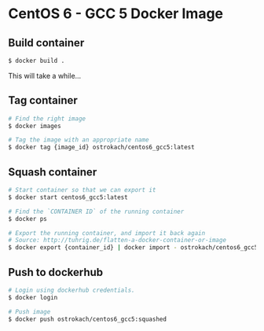 # CentOS 6 - GCC 5 Docker Image


## Build container

```bash
$ docker build .
```

This will take a while...


## Tag container

```bash
# Find the right image
$ docker images

# Tag the image with an appropriate name
$ docker tag {image_id} ostrokach/centos6_gcc5:latest
```


## Squash container

```bash
# Start container so that we can export it
$ docker start centos6_gcc5:latest

# Find the `CONTAINER ID` of the running container
$ docker ps

# Export the running container, and import it back again
# Source: http://tuhrig.de/flatten-a-docker-container-or-image
$ docker export {container_id} | docker import - ostrokach/centos6_gcc5:squashed
```


## Push to dockerhub

```bash
# Login using dockerhub credentials.
$ docker login

# Push image
$ docker push ostrokach/centos6_gcc5:squashed
```

